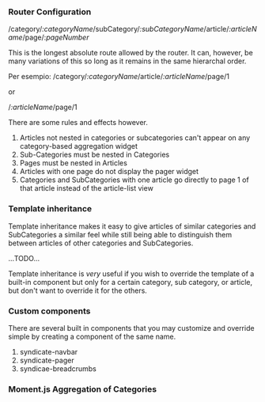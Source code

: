 ### Router Configuration

/category/_:categoryName_/subCategory/_:subCategoryName_/article/_:articleName_/page/:_pageNumber_  

This is the longest absolute route allowed by the router. It can, however, be
many variations of this so long as it remains in the same hierarchal order.  

Per esempio: /category/_:categoryName_/article/_:articleName_/page/1  

or  

/_:articleName_/page/1

There are some rules and effects however.

1. Articles not nested in categories or subcategories can't appear on any
category-based aggregation widget
2. Sub-Categories must be nested in Categories
3. Pages must be nested in Articles
4. Articles with one page do not display the pager widget
5. Categories and SubCategories with one article go directly to page 1 of that article
instead of the article-list view


### Template inheritance

Template inheritance makes it easy to give articles of similar categories and SubCategories
a similar feel while still being able to distinguish them between articles of other
categories and SubCategories.

...TODO...

Template inheritance is _very_ useful if you wish to override the template of a built-in
component but only for a certain category, sub category, or article, but don't want to
override it for the others.

### Custom components

There are several built in components that you may customize and override simple by creating
a component of the same name.

1. syndicate-navbar
2. syndicate-pager
3. syndicae-breadcrumbs

### Moment.js Aggregation of Categories
